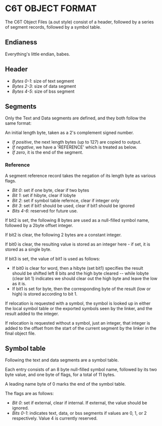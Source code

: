 # C6T OBJECT FORMAT

The C6T Object Files (a.out style) consist of a header, followed by a series of segment records, followed by a symbol table.

## Endianess

Everything's little endian, babes.

## Header

- *Bytes 0-1*: size of text segment
- *Bytes 2-3*: size of data segment
- *Bytes 4-5*: size of bss segment

## Segments

Only the Text and Data segments are defined, and they both follow the same format:

An initial length byte, taken as a 2's complement signed number.

- *If positive*, the next length bytes (up to 127) are copied to output.
- *If negative*, we have a 'REFERENCE' which is treated as below.
- *If zero*, it is the end of the segment.
  
### Reference

A segment reference record takes the negation of its length byte as various flags.

- *Bit 0*: set if one byte, clear if two bytes
- *Bit 1*: set if hibyte, clear if lobyte
- *Bit 2*: set if symbol table refernce, clear if integer only
- *Bit 3*: set if bit1 should be used, clear if bit1 should be ignored
- *Bits 4-6*: reserved for future use.

If bit2 is set, the following 8 bytes are used as a null-filled symbol name, followed by a 2byte offset integer.

If bit2 is clear, the following 2 bytes are a constant integer.

If bit0 is clear, the resulting value is stored as an integer here - if set, it is stored as a single byte.

If bit3 is set, the value of bit1 is used as follows:

- If bit0 is clear for word, then a hibyte (set bit1) specifies the result should be shifted left 8 bits and the high byte cleared -- while lobyte (clear bit 1) indicates we should clear out the high byte and leave the low as it is.
- If bit1 is set for byte, then the corresponding byte of the result (low or high) is stored according to bit 1.

If relocation is requested with a symbol, the symbol is looked up in either the local symbol table or the exported symbols seen by the linker, and the result added to the integer.

If relocation is requested without a symbol, just an integer, that integer is added to the offset from the start of the current segment by the linker in the final object file.

## Symbol table

Following the text and data segments are a symbol table.

Each entry consists of an 8 byte null-filled symbol name, followed by its two byte value, and one byte of flags, for a total of 11 bytes.

A leading name byte of 0 marks the end of the symbol table.

The flags are as follows:

- *Bit 0*: set if external, clear if internal. If external, the value should be ignored.
- *Bits 0-1*: indicates text, data, or bss segments if values are 0, 1, or 2 respectively. Value 4 is currently reserved.
